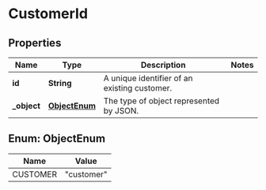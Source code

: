 

# CustomerId


## Properties

| Name | Type | Description | Notes |
|------------ | ------------- | ------------- | -------------|
|**id** | **String** | A unique identifier of an existing customer. |  |
|**_object** | [**ObjectEnum**](#ObjectEnum) | The type of object represented by JSON. |  |



## Enum: ObjectEnum

| Name | Value |
|---- | -----|
| CUSTOMER | &quot;customer&quot; |



